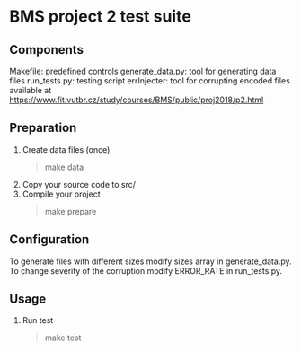 # BMS project 2 test suite

## Components
Makefile:           predefined controls
generate_data.py:   tool for generating data files
run_tests.py:       testing script
errInjecter:        tool for corrupting encoded files available at
                    https://www.fit.vutbr.cz/study/courses/BMS/public/proj2018/p2.html

## Preparation
1. Create data files (once)
    > make data
2. Copy your source code to src/
3. Compile your project
    > make prepare

## Configuration
To generate files with different sizes modify sizes array in generate_data.py.
To change severity of the corruption modify ERROR_RATE in run_tests.py.

## Usage
1. Run test
    > make test
